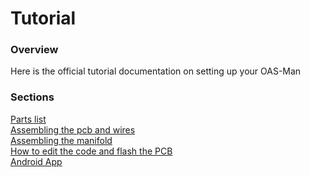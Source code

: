# Tutorial
### Overview
Here is the official tutorial documentation on setting up your OAS-Man

### Sections
[Parts list](parts.md)<br>
[Assembling the pcb and wires](pcb_assembly.md)<br>
[Assembling the manifold](manifold_assembly.md)<br>
[How to edit the code and flash the PCB](code_build_flash.md)<br>
[Android App](android_app.md)<br>
